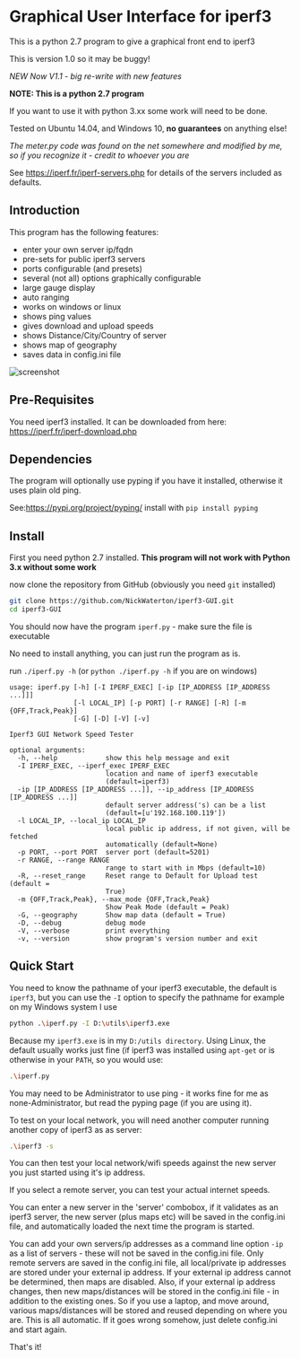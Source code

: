 Graphical User Interface for iperf3
===================================

This is a python 2.7 program to give a graphical front end to iperf3

This is version 1.0 so it may be buggy!

*NEW Now V1.1 - big re-write with new features*

**NOTE: This is a python 2.7 program**

If you want to use it with python 3.xx some work will need to be done.

Tested on Ubuntu 14.04, and Windows 10, **no guarantees** on anything else!

*The meter.py code was found on the net somewhere and modified by me, so if you recognize it - credit to whoever you are*

See https://iperf.fr/iperf-servers.php for details of the servers included as defaults.

## Introduction
This program has the following features:
* enter your own server ip/fqdn
* pre-sets for public iperf3 servers
* ports configurable (and presets)
* several (not all) options graphically configurable
* large gauge display
* auto ranging
* works on windows or linux
* shows ping values
* gives download and upload speeds
* shows Distance/City/Country of server
* shows map of geography
* saves data in config.ini file

![screenshot](https://github.com/NickWaterton/iperf3-GUI/blob/master/Screenshot%202018-04-30%2014.48.08.png "Screenshot")

## Pre-Requisites
You need iperf3 installed. It can be downloaded from here: https://iperf.fr/iperf-download.php

## Dependencies
The program will optionally use pyping if you have it installed, otherwise it uses plain old ping.

See:https://pypi.org/project/pyping/
install with `pip install pyping`

## Install
First you need python 2.7 installed. **This program will not work with Python 3.x without some work**

now clone the repository from GitHub (obviously you need `git` installed)
```bash
git clone https://github.com/NickWaterton/iperf3-GUI.git
cd iperf3-GUI
```
You should now have the program `iperf.py` - make sure the file is executable

No need to install anything, you can just run the program as is.

run `./iperf.py -h` (or `python ./iperf.py -h` if you are on windows)

```
usage: iperf.py [-h] [-I IPERF_EXEC] [-ip [IP_ADDRESS [IP_ADDRESS ...]]]
                [-l LOCAL_IP] [-p PORT] [-r RANGE] [-R] [-m {OFF,Track,Peak}]
                [-G] [-D] [-V] [-v]

Iperf3 GUI Network Speed Tester

optional arguments:
  -h, --help            show this help message and exit
  -I IPERF_EXEC, --iperf_exec IPERF_EXEC
                        location and name of iperf3 executable
                        (default=iperf3)
  -ip [IP_ADDRESS [IP_ADDRESS ...]], --ip_address [IP_ADDRESS [IP_ADDRESS ...]]
                        default server address('s) can be a list
                        (default=[u'192.168.100.119'])
  -l LOCAL_IP, --local_ip LOCAL_IP
                        local public ip address, if not given, will be fetched
                        automatically (default=None)
  -p PORT, --port PORT  server port (default=5201)
  -r RANGE, --range RANGE
                        range to start with in Mbps (default=10)
  -R, --reset_range     Reset range to Default for Upload test (default =
                        True)
  -m {OFF,Track,Peak}, --max_mode {OFF,Track,Peak}
                        Show Peak Mode (default = Peak)
  -G, --geography       Show map data (default = True)
  -D, --debug           debug mode
  -V, --verbose         print everything
  -v, --version         show program's version number and exit
```

## Quick Start
You need to know the pathname of your iperf3 executable, the default is `iperf3`, but you can use the `-I` option to specify the pathname
for example on my Windows system I use
```bash
python .\iperf.py -I D:\utils\iperf3.exe
```
Because my `iperf3.exe` is in my `D:/utils directory`.
Using Linux, the default usually works just fine (if iperf3 was installed using `apt-get` or is otherwise in your `PATH`, so you would use:
```bash
.\iperf.py
```

You may need to be Administrator to use ping - it works fine for me as none-Administrator, but read the pyping page (if you are using it).

To test on your local network, you will need another computer running another copy of iperf3 as as server:
```bash
.\iperf3 -s
```
You can then test your local network/wifi speeds against the new server you just started using it's ip address.

If you select a remote server, you can test your actual internet speeds.

You can enter a new server in the 'server' combobox, if it validates as an iperf3 server, the new server (plus maps etc) will be saved in the config.ini file, and automatically loaded the next time the program is started.

You can add your own servers/ip addresses as a command line option `-ip` as a list of servers - these will not be saved in the config.ini file.
Only remote servers are saved in the config.ini file, all local/private ip addresses are stored under your external ip address.
If your external ip address cannot be determined, then maps are disabled. Also, if your external ip address changes, then new maps/distances will be stored in the config.ini file - in addition to the existing ones. So if you use a laptop, and move around, various maps/distances will be stored and reused depending on where you are. This is all automatic. If it goes wrong somehow, just delete config.ini and start again.

That's it!